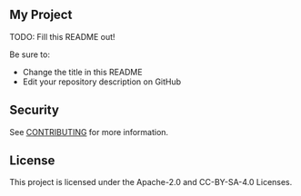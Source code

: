 ## My Project

TODO: Fill this README out!

Be sure to:

* Change the title in this README
* Edit your repository description on GitHub

## Security

See [CONTRIBUTING](CONTRIBUTING.md#security-issue-notifications) for more information.

## License

This project is licensed under the Apache-2.0 and CC-BY-SA-4.0 Licenses.


